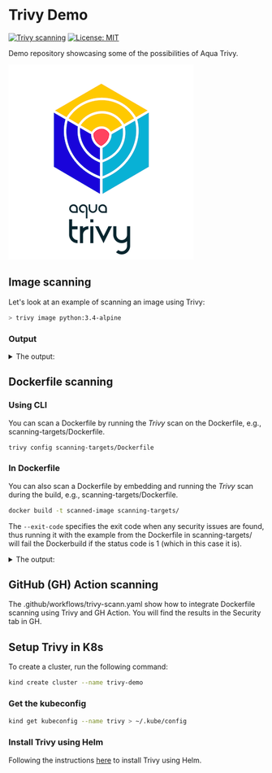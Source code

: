 # Trivy Demo

[![Trivy scanning](https://github.com/fredrkl/trivy-demo/actions/workflows/trivy-scan.yaml/badge.svg)](https://github.com/fredrkl/trivy-demo/actions/workflows/trivy-scan.yaml)
[![License: MIT](https://img.shields.io/badge/License-MIT-yellow.svg)](https://opensource.org/licenses/MIT)

Demo repository showcasing some of the possibilities of Aqua Trivy.

![Trivy](./images/Aqua-trivy-logo.png)

## Image scanning

Let's look at an example of scanning an image using Trivy:

```bash
> trivy image python:3.4-alpine
```

### Output

<details>
    <summary>The output:</summary>

```text
2023-05-06T15:29:29.058Z        INFO    Need to update DB
2023-05-06T15:29:29.058Z        INFO    DB Repository: ghcr.io/aquasecurity/trivy-db
2023-05-06T15:29:29.058Z        INFO    Downloading DB...
36.61 MiB / 36.61 MiB [----------------------------------------------------------------------------------------------------------------------------------------------------------------------------------------------------------------------------------------------------------------------] 100.00% 9.89 MiB p/s 3.9s
2023-05-06T15:29:34.194Z        INFO    Vulnerability scanning is enabled
2023-05-06T15:29:34.194Z        INFO    Secret scanning is enabled
2023-05-06T15:29:34.194Z        INFO    If your scanning is slow, please try '--scanners vuln' to disable secret scanning
2023-05-06T15:29:34.194Z        INFO    Please see also https://aquasecurity.github.io/trivy/v0.41/docs/secret/scanning/#recommendation for faster secret detection
2023-05-06T15:29:39.449Z        INFO    Detected OS: alpine
2023-05-06T15:29:39.450Z        INFO    Detecting Alpine vulnerabilities...
2023-05-06T15:29:39.450Z        INFO    Number of language-specific files: 1
2023-05-06T15:29:39.450Z        INFO    Detecting python-pkg vulnerabilities...
2023-05-06T15:29:39.452Z        WARN    This OS version is no longer supported by the distribution: alpine 3.9.2
2023-05-06T15:29:39.452Z        WARN    The vulnerability detection may be insufficient because security updates are not provided

python:3.4-alpine (alpine 3.9.2)

Total: 37 (UNKNOWN: 0, LOW: 4, MEDIUM: 16, HIGH: 13, CRITICAL: 4)

┌──────────────┬────────────────┬──────────┬───────────────────┬───────────────┬──────────────────────────────────────────────────────────────┐
│   Library    │ Vulnerability  │ Severity │ Installed Version │ Fixed Version │                            Title                             │
├──────────────┼────────────────┼──────────┼───────────────────┼───────────────┼──────────────────────────────────────────────────────────────┤
│ expat        │ CVE-2018-20843 │ HIGH     │ 2.2.6-r0          │ 2.2.7-r0      │ expat: large number of colons in input makes parser consume  │
│              │                │          │                   │               │ high amount...                                               │
│              │                │          │                   │               │ https://avd.aquasec.com/nvd/cve-2018-20843                   │
│              ├────────────────┤          │                   ├───────────────┼──────────────────────────────────────────────────────────────┤
│              │ CVE-2019-15903 │          │                   │ 2.2.7-r1      │ expat: heap-based buffer over-read via crafted XML input     │
│              │                │          │                   │               │ https://avd.aquasec.com/nvd/cve-2019-15903                   │
├──────────────┼────────────────┼──────────┼───────────────────┼───────────────┼──────────────────────────────────────────────────────────────┤
│ libbz2       │ CVE-2019-12900 │ CRITICAL │ 1.0.6-r6          │ 1.0.6-r7      │ bzip2: out-of-bounds write in function BZ2_decompress        │
│              │                │          │                   │               │ https://avd.aquasec.com/nvd/cve-2019-12900                   │
├──────────────┼────────────────┼──────────┼───────────────────┼───────────────┼──────────────────────────────────────────────────────────────┤
│ libcrypto1.1 │ CVE-2019-1543  │ HIGH     │ 1.1.1a-r1         │ 1.1.1b-r1     │ openssl: ChaCha20-Poly1305 with long nonces                  │
│              │                │          │                   │               │ https://avd.aquasec.com/nvd/cve-2019-1543                    │
│              ├────────────────┤          │                   ├───────────────┼──────────────────────────────────────────────────────────────┤
│              │ CVE-2020-1967  │          │                   │ 1.1.1g-r0     │ openssl: Segmentation fault in SSL_check_chain causes denial │
│              │                │          │                   │               │ of service                                                   │
│              │                │          │                   │               │ https://avd.aquasec.com/nvd/cve-2020-1967                    │
│              ├────────────────┤          │                   ├───────────────┼──────────────────────────────────────────────────────────────┤
│              │ CVE-2021-23840 │          │                   │ 1.1.1j-r0     │ openssl: integer overflow in CipherUpdate                    │
│              │                │          │                   │               │ https://avd.aquasec.com/nvd/cve-2021-23840                   │
│              ├────────────────┤          │                   ├───────────────┼──────────────────────────────────────────────────────────────┤
│              │ CVE-2021-3450  │          │                   │ 1.1.1k-r0     │ openssl: CA certificate check bypass with                    │
│              │                │          │                   │               │ X509_V_FLAG_X509_STRICT                                      │
│              │                │          │                   │               │ https://avd.aquasec.com/nvd/cve-2021-3450                    │
│              ├────────────────┼──────────┤                   ├───────────────┼──────────────────────────────────────────────────────────────┤
│              │ CVE-2019-1547  │ MEDIUM   │                   │ 1.1.1d-r0     │ openssl: side-channel weak encryption vulnerability          │
│              │                │          │                   │               │ https://avd.aquasec.com/nvd/cve-2019-1547                    │
│              ├────────────────┤          │                   │               ├──────────────────────────────────────────────────────────────┤
│              │ CVE-2019-1549  │          │                   │               │ openssl: information disclosure in fork()                    │
│              │                │          │                   │               │ https://avd.aquasec.com/nvd/cve-2019-1549                    │
│              ├────────────────┤          │                   ├───────────────┼──────────────────────────────────────────────────────────────┤
│              │ CVE-2019-1551  │          │                   │ 1.1.1d-r2     │ openssl: Integer overflow in RSAZ modular exponentiation on  │
│              │                │          │                   │               │ x86_64                                                       │
│              │                │          │                   │               │ https://avd.aquasec.com/nvd/cve-2019-1551                    │
│              ├────────────────┤          │                   ├───────────────┼──────────────────────────────────────────────────────────────┤
│              │ CVE-2020-1971  │          │                   │ 1.1.1i-r0     │ openssl: EDIPARTYNAME NULL pointer de-reference              │
│              │                │          │                   │               │ https://avd.aquasec.com/nvd/cve-2020-1971                    │
│              ├────────────────┤          │                   ├───────────────┼──────────────────────────────────────────────────────────────┤
│              │ CVE-2021-23841 │          │                   │ 1.1.1j-r0     │ openssl: NULL pointer dereference in                         │
│              │                │          │                   │               │ X509_issuer_and_serial_hash()                                │
│              │                │          │                   │               │ https://avd.aquasec.com/nvd/cve-2021-23841                   │
│              ├────────────────┤          │                   ├───────────────┼──────────────────────────────────────────────────────────────┤
│              │ CVE-2021-3449  │          │                   │ 1.1.1k-r0     │ openssl: NULL pointer dereference in signature_algorithms    │
│              │                │          │                   │               │ processing                                                   │
│              │                │          │                   │               │ https://avd.aquasec.com/nvd/cve-2021-3449                    │
│              ├────────────────┼──────────┤                   ├───────────────┼──────────────────────────────────────────────────────────────┤
│              │ CVE-2019-1563  │ LOW      │                   │ 1.1.1d-r0     │ openssl: information disclosure in PKCS7_dataDecode and      │
│              │                │          │                   │               │ CMS_decrypt_set1_pkey                                        │
│              │                │          │                   │               │ https://avd.aquasec.com/nvd/cve-2019-1563                    │
│              ├────────────────┤          │                   ├───────────────┼──────────────────────────────────────────────────────────────┤
│              │ CVE-2021-23839 │          │                   │ 1.1.1j-r0     │ openssl: incorrect SSLv2 rollback protection                 │
│              │                │          │                   │               │ https://avd.aquasec.com/nvd/cve-2021-23839                   │
├──────────────┼────────────────┼──────────┤                   ├───────────────┼──────────────────────────────────────────────────────────────┤
│ libssl1.1    │ CVE-2019-1543  │ HIGH     │                   │ 1.1.1b-r1     │ openssl: ChaCha20-Poly1305 with long nonces                  │
│              │                │          │                   │               │ https://avd.aquasec.com/nvd/cve-2019-1543                    │
│              ├────────────────┤          │                   ├───────────────┼──────────────────────────────────────────────────────────────┤
│              │ CVE-2020-1967  │          │                   │ 1.1.1g-r0     │ openssl: Segmentation fault in SSL_check_chain causes denial │
│              │                │          │                   │               │ of service                                                   │
│              │                │          │                   │               │ https://avd.aquasec.com/nvd/cve-2020-1967                    │
│              ├────────────────┤          │                   ├───────────────┼──────────────────────────────────────────────────────────────┤
│              │ CVE-2021-23840 │          │                   │ 1.1.1j-r0     │ openssl: integer overflow in CipherUpdate                    │
│              │                │          │                   │               │ https://avd.aquasec.com/nvd/cve-2021-23840                   │
│              ├────────────────┤          │                   ├───────────────┼──────────────────────────────────────────────────────────────┤
│              │ CVE-2021-3450  │          │                   │ 1.1.1k-r0     │ openssl: CA certificate check bypass with                    │
│              │                │          │                   │               │ X509_V_FLAG_X509_STRICT                                      │
│              │                │          │                   │               │ https://avd.aquasec.com/nvd/cve-2021-3450                    │
│              ├────────────────┼──────────┤                   ├───────────────┼──────────────────────────────────────────────────────────────┤
│              │ CVE-2019-1547  │ MEDIUM   │                   │ 1.1.1d-r0     │ openssl: side-channel weak encryption vulnerability          │
│              │                │          │                   │               │ https://avd.aquasec.com/nvd/cve-2019-1547                    │
│              ├────────────────┤          │                   │               ├──────────────────────────────────────────────────────────────┤
│              │ CVE-2019-1549  │          │                   │               │ openssl: information disclosure in fork()                    │
│              │                │          │                   │               │ https://avd.aquasec.com/nvd/cve-2019-1549                    │
│              ├────────────────┤          │                   ├───────────────┼──────────────────────────────────────────────────────────────┤
│              │ CVE-2019-1551  │          │                   │ 1.1.1d-r2     │ openssl: Integer overflow in RSAZ modular exponentiation on  │
│              │                │          │                   │               │ x86_64                                                       │
│              │                │          │                   │               │ https://avd.aquasec.com/nvd/cve-2019-1551                    │
│              ├────────────────┤          │                   ├───────────────┼──────────────────────────────────────────────────────────────┤
│              │ CVE-2020-1971  │          │                   │ 1.1.1i-r0     │ openssl: EDIPARTYNAME NULL pointer de-reference              │
│              │                │          │                   │               │ https://avd.aquasec.com/nvd/cve-2020-1971                    │
│              ├────────────────┤          │                   ├───────────────┼──────────────────────────────────────────────────────────────┤
│              │ CVE-2021-23841 │          │                   │ 1.1.1j-r0     │ openssl: NULL pointer dereference in                         │
│              │                │          │                   │               │ X509_issuer_and_serial_hash()                                │
│              │                │          │                   │               │ https://avd.aquasec.com/nvd/cve-2021-23841                   │
│              ├────────────────┤          │                   ├───────────────┼──────────────────────────────────────────────────────────────┤
│              │ CVE-2021-3449  │          │                   │ 1.1.1k-r0     │ openssl: NULL pointer dereference in signature_algorithms    │
│              │                │          │                   │               │ processing                                                   │
│              │                │          │                   │               │ https://avd.aquasec.com/nvd/cve-2021-3449                    │
│              ├────────────────┼──────────┤                   ├───────────────┼──────────────────────────────────────────────────────────────┤
│              │ CVE-2019-1563  │ LOW      │                   │ 1.1.1d-r0     │ openssl: information disclosure in PKCS7_dataDecode and      │
│              │                │          │                   │               │ CMS_decrypt_set1_pkey                                        │
│              │                │          │                   │               │ https://avd.aquasec.com/nvd/cve-2019-1563                    │
│              ├────────────────┤          │                   ├───────────────┼──────────────────────────────────────────────────────────────┤
│              │ CVE-2021-23839 │          │                   │ 1.1.1j-r0     │ openssl: incorrect SSLv2 rollback protection                 │
│              │                │          │                   │               │ https://avd.aquasec.com/nvd/cve-2021-23839                   │
├──────────────┼────────────────┼──────────┼───────────────────┼───────────────┼──────────────────────────────────────────────────────────────┤
│ musl         │ CVE-2019-14697 │ CRITICAL │ 1.1.20-r4         │ 1.1.20-r5     │ musl libc through 1.1.23 has an x87 floating-point stack     │
│              │                │          │                   │               │ adjustment im ......                                         │
│              │                │          │                   │               │ https://avd.aquasec.com/nvd/cve-2019-14697                   │
│              ├────────────────┼──────────┤                   ├───────────────┼──────────────────────────────────────────────────────────────┤
│              │ CVE-2020-28928 │ MEDIUM   │                   │ 1.1.20-r6     │ In musl libc through 1.2.1, wcsnrtombs mishandles particular │
│              │                │          │                   │               │ combinati ...                                                │
│              │                │          │                   │               │ https://avd.aquasec.com/nvd/cve-2020-28928                   │
├──────────────┼────────────────┼──────────┤                   ├───────────────┼──────────────────────────────────────────────────────────────┤
│ musl-utils   │ CVE-2019-14697 │ CRITICAL │                   │ 1.1.20-r5     │ musl libc through 1.1.23 has an x87 floating-point stack     │
│              │                │          │                   │               │ adjustment im ......                                         │
│              │                │          │                   │               │ https://avd.aquasec.com/nvd/cve-2019-14697                   │
│              ├────────────────┼──────────┤                   ├───────────────┼──────────────────────────────────────────────────────────────┤
│              │ CVE-2020-28928 │ MEDIUM   │                   │ 1.1.20-r6     │ In musl libc through 1.2.1, wcsnrtombs mishandles particular │
│              │                │          │                   │               │ combinati ...                                                │
│              │                │          │                   │               │ https://avd.aquasec.com/nvd/cve-2020-28928                   │
├──────────────┼────────────────┼──────────┼───────────────────┼───────────────┼──────────────────────────────────────────────────────────────┤
│ sqlite-libs  │ CVE-2019-8457  │ CRITICAL │ 3.26.0-r3         │ 3.28.0-r0     │ sqlite: heap out-of-bound read in function rtreenode()       │
│              │                │          │                   │               │ https://avd.aquasec.com/nvd/cve-2019-8457                    │
│              ├────────────────┼──────────┤                   ├───────────────┼──────────────────────────────────────────────────────────────┤
│              │ CVE-2019-19244 │ HIGH     │                   │ 3.28.0-r2     │ sqlite: allows a crash if a sub-select uses both DISTINCT    │
│              │                │          │                   │               │ and window...                                                │
│              │                │          │                   │               │ https://avd.aquasec.com/nvd/cve-2019-19244                   │
│              ├────────────────┤          │                   ├───────────────┼──────────────────────────────────────────────────────────────┤
│              │ CVE-2019-5018  │          │                   │ 3.28.0-r0     │ sqlite: Use-after-free in window function leading to remote  │
│              │                │          │                   │               │ code execution                                               │
│              │                │          │                   │               │ https://avd.aquasec.com/nvd/cve-2019-5018                    │
│              ├────────────────┤          │                   ├───────────────┼──────────────────────────────────────────────────────────────┤
│              │ CVE-2020-11655 │          │                   │ 3.28.0-r3     │ sqlite: malformed window-function query leads to DoS         │
│              │                │          │                   │               │ https://avd.aquasec.com/nvd/cve-2020-11655                   │
│              ├────────────────┼──────────┤                   ├───────────────┼──────────────────────────────────────────────────────────────┤
│              │ CVE-2019-16168 │ MEDIUM   │                   │ 3.28.0-r1     │ sqlite: Division by zero in whereLoopAddBtreeIndex in        │
│              │                │          │                   │               │ sqlite3.c                                                    │
│              │                │          │                   │               │ https://avd.aquasec.com/nvd/cve-2019-16168                   │
│              ├────────────────┤          │                   ├───────────────┼──────────────────────────────────────────────────────────────┤
│              │ CVE-2019-19242 │          │                   │ 3.28.0-r2     │ sqlite: SQL injection in sqlite3ExprCodeTarget in expr.c     │
│              │                │          │                   │               │ https://avd.aquasec.com/nvd/cve-2019-19242                   │
└──────────────┴────────────────┴──────────┴───────────────────┴───────────────┴──────────────────────────────────────────────────────────────┘
2023-05-06T15:29:39.463Z        INFO    Table result includes only package filenames. Use '--format json' option to get the full path to the package file.

Python (python-pkg)

Total: 4 (UNKNOWN: 0, LOW: 0, MEDIUM: 2, HIGH: 2, CRITICAL: 0)

┌───────────────────────┬────────────────┬──────────┬───────────────────┬───────────────┬─────────────────────────────────────────────────────────────┐
│        Library        │ Vulnerability  │ Severity │ Installed Version │ Fixed Version │                            Title                            │
├───────────────────────┼────────────────┼──────────┼───────────────────┼───────────────┼─────────────────────────────────────────────────────────────┤
│ pip (METADATA)        │ CVE-2019-20916 │ HIGH     │ 19.0.3            │ 19.2          │ python-pip: directory traversal in _download_http_url()     │
│                       │                │          │                   │               │ function in src/pip/_internal/download.py                   │
│                       │                │          │                   │               │ https://avd.aquasec.com/nvd/cve-2019-20916                  │
│                       ├────────────────┼──────────┤                   ├───────────────┼─────────────────────────────────────────────────────────────┤
│                       │ CVE-2021-3572  │ MEDIUM   │                   │ 21.1          │ python-pip: Incorrect handling of unicode separators in git │
│                       │                │          │                   │               │ references                                                  │
│                       │                │          │                   │               │ https://avd.aquasec.com/nvd/cve-2021-3572                   │
├───────────────────────┼────────────────┤          ├───────────────────┼───────────────┼─────────────────────────────────────────────────────────────┤
│ setuptools (METADATA) │ CVE-2022-40897 │          │ 40.8.0            │ 65.5.1        │ Regular Expression Denial of Service (ReDoS) in             │
│                       │                │          │                   │               │ package_index.py                                            │
│                       │                │          │                   │               │ https://avd.aquasec.com/nvd/cve-2022-40897                  │
├───────────────────────┼────────────────┼──────────┼───────────────────┼───────────────┼─────────────────────────────────────────────────────────────┤
│ wheel (METADATA)      │ CVE-2022-40898 │ HIGH     │ 0.33.1            │ 0.38.1        │ remote attackers can cause denial of service via attacker   │
│                       │                │          │                   │               │ controlled input...                                         │
│                       │                │          │                   │               │ https://avd.aquasec.com/nvd/cve-2022-40898                  │
└───────────────────────┴────────────────┴──────────┴───────────────────┴───────────────┴─────────────────────────────────────────────────────────────┘
```
</details>

## Dockerfile scanning

### Using CLI

You can scan a Dockerfile by running the _Trivy_ scan on the Dockerfile, e.g., scanning-targets/Dockerfile.

```bash
trivy config scanning-targets/Dockerfile
```

### In Dockerfile

You can also scan a Dockerfile by embedding and running the _Trivy_ scan during the build, e.g., scanning-targets/Dockerfile.

```bash
docker build -t scanned-image scanning-targets/
```

The `--exit-code` specifies the exit code when any security issues are found, thus running it with the example from the Dockerfile in scanning-targets/ will fail the Dockerbuild if the status code is 1 (which in this case it is).
<details>
    <summary>The output:</summary>
[+] Building 16.2s (5/5) FINISHED
 => [internal] load build definition from Dockerfile                                                                0.0s
 => => transferring dockerfile: 262B                                                                                0.0s
 => [internal] load .dockerignore                                                                                   0.0s
 => => transferring context: 2B                                                                                     0.0s
 => [internal] load metadata for docker.io/library/alpine:3.7                                                       0.6s
 => CACHED [1/2] FROM docker.io/library/alpine:3.7@sha256:8421d9a84432575381bfabd248f1eb56f3aa21d9d7cd2511583c68c9  0.0s
 => ERROR [2/2] RUN apk add curl     && curl -sfL https://raw.githubusercontent.com/aquasecurity/trivy/master/con  15.5s
------
 > [2/2] RUN apk add curl     && curl -sfL https://raw.githubusercontent.com/aquasecurity/trivy/master/contrib/install.sh | sh -s -- -b /usr/local/bin     && trivy filesystem --exit-code 1 --no-progress /:
#5 0.366 fetch http://dl-cdn.alpinelinux.org/alpine/v3.7/main/x86_64/APKINDEX.tar.gz
#5 0.634 fetch http://dl-cdn.alpinelinux.org/alpine/v3.7/community/x86_64/APKINDEX.tar.gz
#5 0.778 (1/4) Installing ca-certificates (20190108-r0)
#5 0.852 (2/4) Installing libssh2 (1.9.0-r1)
#5 0.912 (3/4) Installing libcurl (7.61.1-r3)
#5 0.986 (4/4) Installing curl (7.61.1-r3)
#5 1.051 Executing busybox-1.27.2-r11.trigger
#5 1.056 Executing ca-certificates-20190108-r0.trigger
#5 1.119 OK: 6 MiB in 17 packages
#5 1.330 aquasecurity/trivy info checking GitHub for latest tag
#5 1.892 aquasecurity/trivy info found version: 0.41.0 for v0.41.0/Linux/64bit
#5 8.685 aquasecurity/trivy info installed /usr/local/bin/trivy
#5 9.131 2023-05-07T07:28:11.532Z       INFO    Need to update DB
#5 9.131 2023-05-07T07:28:11.532Z       INFO    DB Repository: ghcr.io/aquasecurity/trivy-db
#5 9.131 2023-05-07T07:28:11.532Z       INFO    Downloading DB...
#5 14.80 2023-05-07T07:28:17.195Z       INFO    Vulnerability scanning is enabled
#5 14.80 2023-05-07T07:28:17.196Z       INFO    Secret scanning is enabled
#5 14.80 2023-05-07T07:28:17.196Z       INFO    If your scanning is slow, please try '--scanners vuln' to disable secret scanning
#5 14.80 2023-05-07T07:28:17.196Z       INFO    Please see also https://aquasecurity.github.io/trivy/v0.41/docs/secret/scanning/#recommendation for faster secret detection
#5 14.99 2023-05-07T07:28:17.393Z       INFO    Detected OS: alpine
#5 14.99 2023-05-07T07:28:17.393Z       INFO    Detecting Alpine vulnerabilities...
#5 14.99 2023-05-07T07:28:17.394Z       INFO    Number of language-specific files: 0
#5 14.99 2023-05-07T07:28:17.394Z       WARN    This OS version is no longer supported by the distribution: alpine 3.7.3
#5 14.99 2023-05-07T07:28:17.394Z       WARN    The vulnerability detection may be insufficient because security updates are not provided
#5 15.00
#5 15.00 localhost (alpine 3.7.3)
#5 15.00 ========================
#5 15.00 Total: 2 (UNKNOWN: 0, LOW: 0, MEDIUM: 0, HIGH: 0, CRITICAL: 2)
#5 15.00
#5 15.00 ┌────────────┬────────────────┬──────────┬───────────────────┬───────────────┬──────────────────────────────────────────────────────────┐
#5 15.00 │  Library   │ Vulnerability  │ Severity │ Installed Version │ Fixed Version │                          Title                           │
#5 15.00 ├────────────┼────────────────┼──────────┼───────────────────┼───────────────┼──────────────────────────────────────────────────────────┤
#5 15.00 │ musl       │ CVE-2019-14697 │ CRITICAL │ 1.1.18-r3         │ 1.1.18-r4     │ musl libc through 1.1.23 has an x87 floating-point stack │
#5 15.00 │            │                │          │                   │               │ adjustment im ......
                        │
#5 15.00 │            │                │          │                   │               │ https://avd.aquasec.com/nvd/cve-2019-14697               │
#5 15.00 ├────────────┤                │          │                   │               │
                        │
#5 15.00 │ musl-utils │                │          │                   │               │
                        │
#5 15.00 │            │                │          │                   │               │
                        │
#5 15.00 │            │                │          │                   │               │
                        │
#5 15.00 └────────────┴────────────────┴──────────┴───────────────────┴───────────────┴──────────────────────────────────────────────────────────┘
------
executor failed running [/bin/sh -c apk add curl     && curl -sfL https://raw.githubusercontent.com/aquasecurity/trivy/master/contrib/install.sh | sh -s -- -b /usr/local/bin     && trivy filesystem --exit-code 1 --no-progress /]: exit code: 1
</details>

## GitHub (GH) Action scanning

The .github/workflows/trivy-scann.yaml show how to integrate Dockerfile scanning using Trivy and GH Action. You will find the results in the Security tab in GH.

## Setup Trivy in K8s

To create a cluster, run the following command:

```bash
kind create cluster --name trivy-demo
```

### Get the kubeconfig

```bash
kind get kubeconfig --name trivy > ~/.kube/config
```

### Install Trivy using Helm

Following the instructions [here](https://aquasecurity.github.io/trivy-operator/v0.13.2/getting-started/installation/helm/) to install Trivy using Helm.
